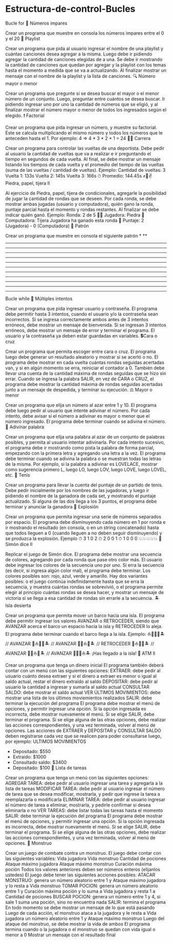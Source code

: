 # Estructura-de-control-Bucles
Bucle for
🔢 Números impares

Crear un programa que muestre en consola los números impares entre el 0 y el 20
📀 Playlist

Crear un programa que pida al usuario ingresar el nombre de una playlist y cuántas canciones desea agregar a la misma. Luego debe ir pidiendo agregar la cantidad de canciones elegidas de a una. Se debe ir mostrando la cantidad de canciones que quedan por agregar y la playlist con los temas hasta el momento a medida que se va a actualizando. Al finalizar mostrar un mensaje con el nombre de la playlist y la lista de canciones.
🔍 Número mayor o menor

Crear un programa que pregunte si se desea buscar el mayor o el menor número de un conjunto. Luego, preguntar entre cuántos se desea buscar. Ir pidiendo ingresar uno por uno la cantidad de números que se eligió, y al finalizar mostrar el número mayor o menor de todos los ingresados según el elegido.
❗️ Factorial

Crear un programa que pida ingresar un número, y muestre su factorial. Este se calcula multiplicando el mismo número y todos los números que le anteceden hasta el 1. Por ejemplo: 4 ⇒ 4 * 3 * 2 * 1 = 24
🏃‍♀️ Carrera

Crear un programa para controlar las vueltas de una deportista. Debe pedir al usuario la cantidad de vueltas que va a realizar e ir preguntando el tiempo en segundos de cada vuelta. Al final, se debe mostrar un mensaje listando los tiempos de cada vuelta y el promedio del tiempo de las vueltas (suma de las vueltas / cantidad de vueltas). Ejemplo:
Cantidad de vueltas: 3
Vuelta 1: 133s
Vuelta 2: 145s
Vuelta 3: 166s
⏱ Promedio: 144.45s
✊🤚✌️ Piedra, papel, tijera II

Al ejercicio de Piedra, papel, tijera de condicionales, agregarle la posibilidad de jugar la cantidad de rondas que se deseen. Por cada ronda, se debe mostrar ambas jugadas (usuario y computadora), quién gano la ronda, puntaje parcial hasta el momento y rondas restantes. Al finalizar se debe indicar quién ganó. Ejemplo:
Ronda: 2 de 5
🙍‍♀️ Jugadora: Piedra
👾 Computadora: Tijera
Jugadora ha ganado esta ronda 🎉
Puntaje: 2 (Jugadora) - 0 (Computadora)
📐 Patrón

Crear un programa que muestre en consola el siguiente patrón
*
**
***
****
*****
******
*******
********
*********
**********
***********
************
*************

Bucle while
🔐 Múltiples intentos

Crear un programa que pida ingresar usuario y contraseña. El programa debe permitir hasta 3 intentos, cuando el usuario y/o la contraseña sean incorrectos. Si se ingresa correctamente ambos antes de 3 intentos erróneos, debe mostrar un mensaje de bienvenida. Si se ingresan 3 intentos erróneos, debe mostrar un mensaje de error y terminar el programa. El usuario y la contraseña ya deben estar guardadas en variables.
💲Cara o cruz

Crear un programa que permita escoger entre cara o cruz. El programa luego debe generar un resultado aleatorio y mostrar si se acertó o no. El programa debe mostrar en cada vuelta cuántas rondas seguidas acertadas van, y si en algún momento se erra, reiniciar el contador a 0. También debe llevar una cuenta de la cantidad máxima de rondas seguidas que se hizo sin errar. Cuando se ingresa la palabra SALIR, en vez de CARA o CRUZ, el programa debe mostrar la cantidad máxima de rondas seguidas acertadas junto a un mensaje de despedida, y terminar su ejecución.
⚖️ Mayor o menor

Crear un programa que elija un número al azar entre 1 y 10. El programa debe luego pedir al usuario que intente adivinar el número. Por cada intento, debe avisar si el número a adivinar es mayor o menor que el número ingresado. El programa debe terminar cuando se adivina el número.
🤔 Adivinar palabra

Crear un programa que elija una palabra al azar de un conjunto de palabras posibles, y permita al usuario intentar adivinarla. Por cada intento sucesivo, el programa debe ir mostrando como pista la palabra de forma parcial, empezando con la primera letra y agregando una letra a la vez. El programa debe terminar cuando se adivina la palabra o se muestran todas las letras de la misma. Por ejemplo, si la palabra a adivinar es LOVELACE, mostrar como sugerencia primero L, luego LO, luego LOV, luego LOVE, luego LOVEL, etc.
🎾 Tenis

Crear un programa para llevar la cuenta del puntaje de un partido de tenis. Debe pedir inicialmente por los nombres de las jugadoras, y luego ir pidiendo el nombre de la ganadora de cada set, y mostrando el puntaje actualizado. Si alguna de las dos llega a los 3 puntos, el programa debe terminar y anunciar la ganadora
🧨 Explosión

Crear un programa que permita ingresar una serie de números separados por espacio. El programa debe disminuyendo cada número en 1 por ronda e ir mostrando el resultado (en consola, o en un string concatenado) hasta que todos lleguen a 0 (cuando lleguen a no deben seguir disminuyendo) y se produzca la explosión. Ejemplo
⏱ 3 1 0 2
⏱ 2 0 0 1
⏱ 1 0 0 0
💥💥💥💥💥
🎨 Simón dice II

Replicar el juego de Simón dice. El programa debe mostrar una secuencia de colores, agregando por cada ronda que pase otro color más. El usuario debe ingresar los colores de la secuencia uno por uno. Si erra la secuencia (es decir, si ingresa algún color mal), el programa debe terminar. Los colores posibles son: rojo, azul, verde y amarillo. Hay dos variantes posibles: o el juego continúa indefinidamente hasta que se erra la secuencia, y muestra cuántas rondas se sobrevivió, o el programa permite elegir al principio cuántas rondas se desea hacer, y mostrar un mensaje de victoria si se llega a esa cantidad de rondas sin errarle a la secuencia.
🏝 Isla desierta

Crear un programa que permita mover un barco hacia una isla. El programa debe permitir ingresar los valores AVANZAR o RETROCEDER, siendo que AVANZAR acerca el barco un espacio hacia la isla y RETROCEDER lo aleja. El programa debe terminar cuando el barco llega a la isla. Ejemplo:
⛵️🌊🌊🌊🏝
// AVANZAR
🌊⛵️🌊🌊🏝
// AVANZAR
🌊🌊⛵️🌊🏝
// RETROCEDER
🌊⛵️🌊🌊🏝
// AVANZAR
🌊🌊⛵️🌊🏝
// AVANZAR
🌊🌊🌊⛵️🏝
¡Has llegado a la isla!
🏧 ATM II

Crear un programa que tenga un dinero inicial
El programa también deberá contar con un menú con las siguientes opciones:
EXTRAER: debe pedir al usuario cuánto desea extraer y si el dinero a extraer es menor o igual al saldo actual, restar el dinero extraído al saldo
DEPOSITAR: debe pedir al usuario la cantidad a ingresar y sumarla al saldo actual
CONSULTAR SALDO: debe mostrar el saldo actual
VER ÚLTIMOS MOVIMIENTOS: debe mostrar una lista de los últimos moviemientos realizados
SALIR: debe terminar la ejecución del programa
El programa debe mostrar el menú de opciones, y permitir ingresar una opción. Si la opción ingresada es incorrecta, debe mostrar nuevamente el menú. Si se elige SALIR, debe terminar el programa. Si se elige alguna de las otras opciones, debe realizar las acciones correspondientes, y una vez terminada, volver al menú de opciones. Las acciones de EXTRAER y DEPOSITAR y CONSULTAR SALDO deben registrarse cada vez que se realicen para poder consultarse luego, por ejemplo:
 ULTIMOS MOVIMIENTOS
 - Depositado: $550
 - Extraido: $1000
 - Consultado saldo: $3400
 - Depositado: $100
📝 Lista de tareas

Crear un programa que tenga un menú con las siguientes opciones:
AGREGAR TAREA: debe pedir al usuario ingresar una tarea y agregarla a la lista de tareas
MODIFICAR TAREA: debe pedir al usuario ingresar el número de tarea que se desea modificar, mostrarla, y pedir que ingrese la tarea a reemplazarla o modificarla
ELIMINAR TAREA: debe pedir al usuario ingresar el número de tarea a eliminar, mostrarla, y pedirle confirmar si desea eliminarla o no
VER TAREAS: debe listar todas las tareas hasta el momento
SALIR: debe terminar la ejecución del programa
El programa debe mostrar el menú de opciones, y permitir ingresar una opción. Si la opción ingresada es incorrecta, debe mostrar nuevamente el menú. Si se elige SALIR, debe terminar el programa. Si se elige alguna de las otras opciones, debe realizar las acciones correspondientes, y una vez terminada, volver al menú de opciones.
👾 Monstruo

Crear un juego de combate contra un monstruo. El juego debe contar con las siguientes variables:
Vida jugadora
Vida monstruo
Cantidad de pociones
Ataque máximo jugadora
Ataque máximo monstruo
Curación máxima poción
Todos los valores anteriores deben ser números enteros (elijanlos ustedes)
El juego debe tener las siguientes acciones posibles:
ATACAR MONSTRUO: genera un número aleatorio entre 1 y Ataque máximo jugadora y lo resta a Vida monstruo
TOMAR POCION: genera un número aleatorio entre 1 y Curación máxima poción y lo suma a Vida jugadora y resta 1 a Cantidad de pociones
BUSCAR POCION: genera un número entre 1 y 4, si sale 1 suma una poción, sino no encuentra nada
SALIR: termina el programa
En todo momento se debe mostrar un mensaje de lo que está pasando
Luego de cada acción, el monstruo ataca a la jugadora y le resta a Vida jugadora un número aleatorio entre 1 y Ataque máximo monstruo
Luego del ataque del monstruo, se debe mostrar la vida de ambos
El programa termina cuando o la jugadora o el monstruo se quedan con vida igual o menor a 0
Mostrar un mensaje con el resultado final